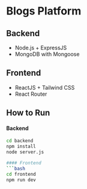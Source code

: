 # Blogs Platform

## Backend
- Node.js + ExpressJS
- MongoDB with Mongoose

## Frontend
- ReactJS + Tailwind CSS
- React Router

## How to Run

#### Backend
```bash
cd backend
npm install
node server.js

#### Frontend
```bash
cd frontend
npm run dev


